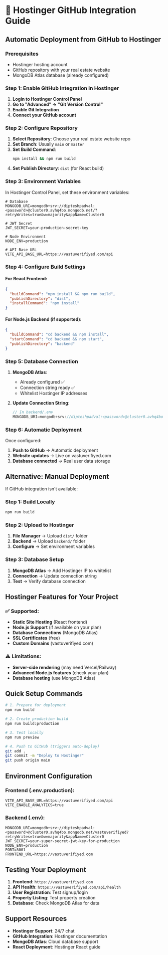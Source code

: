 # 🚀 Hostinger GitHub Integration Guide

## Automatic Deployment from GitHub to Hostinger

### Prerequisites
- Hostinger hosting account
- GitHub repository with your real estate website
- MongoDB Atlas database (already configured)

### Step 1: Enable GitHub Integration in Hostinger

1. **Login to Hostinger Control Panel**
2. **Go to "Advanced" → "Git Version Control"**
3. **Enable Git Integration**
4. **Connect your GitHub account**

### Step 2: Configure Repository

1. **Select Repository**: Choose your real estate website repo
2. **Set Branch**: Usually `main` or `master`
3. **Set Build Command**: 
   ```bash
   npm install && npm run build
   ```
4. **Set Publish Directory**: `dist` (for React build)

### Step 3: Environment Variables

In Hostinger Control Panel, set these environment variables:

```env
# Database
MONGODB_URI=mongodb+srv://dipteshpadval:<password>@cluster0.avhq4bo.mongodb.net/?retryWrites=true&w=majority&appName=Cluster0

# JWT Secret
JWT_SECRET=your-production-secret-key

# Node Environment
NODE_ENV=production

# API Base URL
VITE_API_BASE_URL=https://vastuverifiyed.com/api
```

### Step 4: Configure Build Settings

#### For React Frontend:
```json
{
  "buildCommand": "npm install && npm run build",
  "publishDirectory": "dist",
  "installCommand": "npm install"
}
```

#### For Node.js Backend (if supported):
```json
{
  "buildCommand": "cd backend && npm install",
  "startCommand": "cd backend && npm start",
  "publishDirectory": "backend"
}
```

### Step 5: Database Connection

1. **MongoDB Atlas**:
   - Already configured ✅
   - Connection string ready ✅
   - Whitelist Hostinger IP addresses

2. **Update Connection String**:
   ```javascript
   // In backend/.env
   MONGODB_URI=mongodb+srv://dipteshpadval:<password>@cluster0.avhq4bo.mongodb.net/vastuverifiyed?retryWrites=true&w=majority&appName=Cluster0
   ```

### Step 6: Automatic Deployment

Once configured:
1. **Push to GitHub** → Automatic deployment
2. **Website updates** → Live on vastuverifiyed.com
3. **Database connected** → Real user data storage

## Alternative: Manual Deployment

If GitHub integration isn't available:

### Step 1: Build Locally
```bash
npm run build
```

### Step 2: Upload to Hostinger
1. **File Manager** → Upload `dist/` folder
2. **Backend** → Upload `backend/` folder
3. **Configure** → Set environment variables

### Step 3: Database Setup
1. **MongoDB Atlas** → Add Hostinger IP to whitelist
2. **Connection** → Update connection string
3. **Test** → Verify database connection

## Hostinger Features for Your Project

### ✅ Supported:
- **Static Site Hosting** (React frontend)
- **Node.js Support** (if available on your plan)
- **Database Connections** (MongoDB Atlas)
- **SSL Certificates** (free)
- **Custom Domains** (vastuverifiyed.com)

### ⚠️ Limitations:
- **Server-side rendering** (may need Vercel/Railway)
- **Advanced Node.js features** (check your plan)
- **Database hosting** (use MongoDB Atlas)

## Quick Setup Commands

```bash
# 1. Prepare for deployment
npm run build

# 2. Create production build
npm run build:production

# 3. Test locally
npm run preview

# 4. Push to GitHub (triggers auto-deploy)
git add .
git commit -m "Deploy to Hostinger"
git push origin main
```

## Environment Configuration

### Frontend (.env.production):
```env
VITE_API_BASE_URL=https://vastuverifiyed.com/api
VITE_ENABLE_ANALYTICS=true
```

### Backend (.env):
```env
MONGODB_URI=mongodb+srv://dipteshpadval:<password>@cluster0.avhq4bo.mongodb.net/vastuverifiyed?retryWrites=true&w=majority&appName=Cluster0
JWT_SECRET=your-super-secret-jwt-key-for-production
NODE_ENV=production
PORT=3001
FRONTEND_URL=https://vastuverifiyed.com
```

## Testing Your Deployment

1. **Frontend**: `https://vastuverifiyed.com`
2. **API Health**: `https://vastuverifiyed.com/api/health`
3. **User Registration**: Test signup/login
4. **Property Listing**: Test property creation
5. **Database**: Check MongoDB Atlas for data

## Support Resources

- **Hostinger Support**: 24/7 chat
- **GitHub Integration**: Hostinger documentation
- **MongoDB Atlas**: Cloud database support
- **React Deployment**: Hostinger React guide
